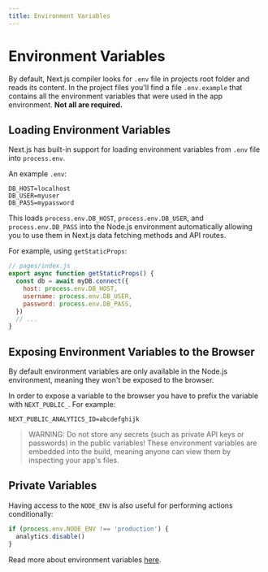 ```yaml
---
title: Environment Variables
---
```


# Environment Variables

By default, Next.js compiler looks for `.env` file in projects root folder and reads
its content. In the project files you'll find a file `.env.example` that contains all the
environment variables that were used in the app environment. **Not all are required.**

## Loading Environment Variables

Next.js has built-in support for loading environment variables from `.env` file into `process.env`.

An example `.env`:

```shell
DB_HOST=localhost
DB_USER=myuser
DB_PASS=mypassword
```

This loads `process.env.DB_HOST`, `process.env.DB_USER`, and `process.env.DB_PASS` into the Node.js
environment automatically allowing you to use them in Next.js data fetching methods and API routes.

For example, using `getStaticProps`:

```js
// pages/index.js
export async function getStaticProps() {
  const db = await myDB.connect({
    host: process.env.DB_HOST,
    username: process.env.DB_USER,
    password: process.env.DB_PASS,
  })
  // ...
}
```

## Exposing Environment Variables to the Browser

By default environment variables are only available in the Node.js environment, meaning they won't
be exposed to the browser.

In order to expose a variable to the browser you have to prefix the variable with `NEXT_PUBLIC_`.
For example:

```shell
NEXT_PUBLIC_ANALYTICS_ID=abcdefghijk
```

> WARNING: Do not store any secrets (such as private API keys or passwords) in the public variables!
> These environment variables are embedded into the build, meaning anyone can view them by
> inspecting your app's files.

## Private Variables

Having access to the `NODE_ENV` is also useful for performing actions conditionally:

```js
if (process.env.NODE_ENV !== 'production') {
  analytics.disable()
}
```

Read more about environment
variables [here](https://create-react-app.dev/docs/adding-custom-environment-variables).

